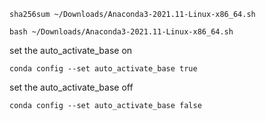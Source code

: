 ```console
sha256sum ~/Downloads/Anaconda3-2021.11-Linux-x86_64.sh
```

```console
bash ~/Downloads/Anaconda3-2021.11-Linux-x86_64.sh
```

set the auto_activate_base on
```console
conda config --set auto_activate_base true
```

set the auto_activate_base off
```console
conda config --set auto_activate_base false
```

